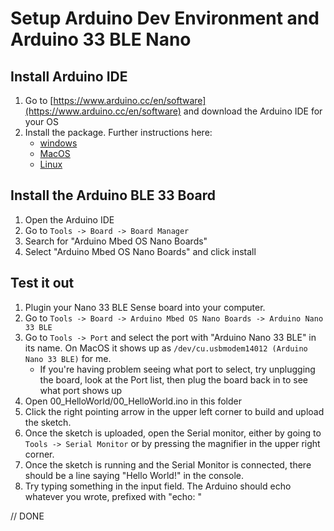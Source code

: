 # Setup Arduino Dev Environment and Arduino 33 BLE Nano

## Install Arduino IDE

1. Go to [https://www.arduino.cc/en/software](https://www.arduino.cc/en/software) and download the Arduino IDE for your OS
1. Install the package. Further instructions here: 
    * [windows](https://www.arduino.cc/en/guide/windows)
    * [MacOS](https://www.arduino.cc/en/Guide/macOS)
    * [Linux](https://www.arduino.cc/en/Guide/Linux)

## Install the Arduino BLE 33 Board
1. Open the Arduino IDE
1. Go to `Tools -> Board -> Board Manager`
1. Search for "Arduino Mbed OS Nano Boards"
1. Select "Arduino Mbed OS Nano Boards" and click install

## Test it out
1. Plugin your Nano 33 BLE Sense board into your computer.
1. Go to `Tools -> Board -> Arduino Mbed OS Nano Boards -> Arduino Nano 33 BLE`
1. Go to `Tools -> Port` and select the port with "Arduino Nano 33 BLE" in its name. On MacOS it shows up as `/dev/cu.usbmodem14012 (Arduino Nano 33 BLE)` for me. 
    * If you're having problem seeing what port to select, try unplugging the board, look at the Port list, then plug the board back in to see what port shows up
1. Open 00_HelloWorld/00_HelloWorld.ino in this folder
1. Click the right pointing arrow in the upper left corner to build and upload the sketch.
1. Once the sketch is uploaded, open the Serial monitor, either by going to `Tools -> Serial Monitor` or by pressing the magnifier in the upper right corner.
1. Once the sketch is running and the Serial Monitor is connected, there should be a line saying "Hello World!" in the console.
1. Try typing something in the input field. The Arduino should echo whatever you wrote, prefixed with "echo: "
 

// DONE
